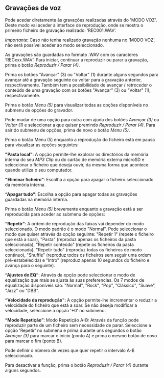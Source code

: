## Gravações de voz

Pode aceder diretamente às gravações realizadas através do 'MODO VOZ'. Deste modo vai aceder à interface de reprodução, onde se mostra o primeiro ficheiro de gravação realizado: ‘REC001.WAV’. 

*Importante*: Caso não tenha realizado gravação nenhuma no 'MODO VOZ', não será possível aceder ao modo seleccionado.

As gravações são guardadas no formato .WAV com os caracteres ‘RECxxx.WAV’. Para iniciar, continuar a reproduzir ou parar a gravação, prima o botão *Reproduzir / Parar (4)*.

Prima os botões "Avançar" (3) ou "Voltar" (1) durante alguns segundos para avançar até a gravação seguinte ou voltar para a gravação anterior, respectivamente. Também tem a possibilidade de avançar / retroceder o conteúdo de uma gravação com os botões "Avançar" (3) ou "Voltar" (1), respectivamente.

Prima o botão *Menu (5)* para visualizar todas as opções disponíveis no submenu de opções do gravador. 

Pode mudar de uma opção para outra com ajuda dos botões *Avançar (3)* ou *Voltar (1)*  e seleccionar a que quiser premindo *Reproduzir / Parar (4)*. Para sair do submenu de opções, prima de novo o botão *Menu (5)*. 

Prima o botão Menu (5) enquanto a reprodução do ficheiro está em pausa para visualizar as opções seguintes:

**"Pasta local"**: 
A opção permite-lhe explorar os directórios da memória interna do seu *MP3 Clip* ou do cartão de memória externa microSD e seleccionar o ficheiro que deseja ouvir, da mesma forma que acontece quando utiliza o seu computador.

**"Eliminar ficheiro"**: 
Escolha a opção para apagar o ficheiro seleccionado da memória interna.

**“Apagar tudo”**: 
Escolha a opção para apagar todas as gravações guardadas na memória interna.


Prima o botão *Menu (5)* brevemente enquanto a gravação está a ser reproducida para aceder ao submenu de opções:

**“Repetir"**: 
A ordem de reprodução das faixas vai depender do modo seleccionado. O modo padrão é o modo "Normal". Pode seleccionar o modo que quiser através da opção seguinte: "Repetir 1" (repete o ficheiro que está a soar), "Pasta" (reproduz apenas os ficheiros da pasta seleccionada), "Repetir conteúdo" (repete os ficheiros da pasta seleccionada), "Repetir tudo" (reproduz todas os ficheiros de modo contínuo), "Shuffle" (reproduz todos os ficheiros sem seguir uma ordem pré-estabelecida) e "Intro" (reproduz apenas 10 segundos do ficheiro e avança para o seguinte).



**“Ajustes de EQ”**: 
Através da opção pode seleccionar o modo de equalização que mais se ajusta às suas preferencias. Os 7 modos de equalização disponíveis são: "Normal", "Rock", "Pop", "Clássico", "Suave", "Jazz" ou "DBB".

**“Velocidade da reprodução"**: 
A opção permite-lhe incrementar o reduzir a velocidade do ficheiro que está a soar. Se não deseja modificar a velocidade, seleccione a opção '+0' no submenu.

**“Modo Repetição”**: 
Modo Repetição A-B: Através da função pode reproduzir parte de um ficheiro sem necessidade de parar. Seleccione a opção 'Repetir' no submenu e prima durante uns segundos o botão *Avançar (3)* para marcar o início (ponto A) e prima o mesmo botão de novo para marcar o fim (ponto B). 

Pode definir o número de vezes que quer repetir o intervalo A-B seleccionado.

Para desactivar a função, prima o botão *Reproduzir / Parar (4)* durante alguns segundos.

